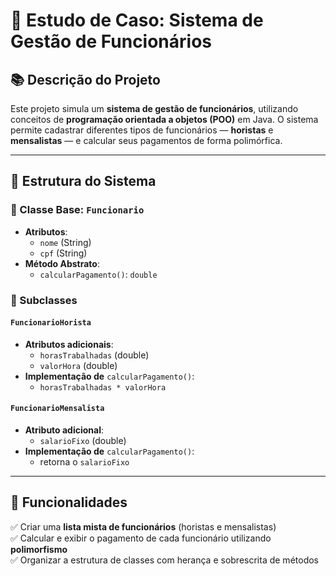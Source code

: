 # 🧾 Estudo de Caso: Sistema de Gestão de Funcionários

## 📚 Descrição do Projeto

Este projeto simula um **sistema de gestão de funcionários**, utilizando conceitos de **programação orientada a objetos (POO)** em Java. O sistema permite cadastrar diferentes tipos de funcionários — **horistas** e **mensalistas** — e calcular seus pagamentos de forma polimórfica.

---

## 🧱 Estrutura do Sistema

### 🔹 Classe Base: `Funcionario`

- **Atributos**:
  - `nome` (String)
  - `cpf` (String)
- **Método Abstrato**:
  - `calcularPagamento()`: `double`

### 🔸 Subclasses

#### `FuncionarioHorista`

- **Atributos adicionais**:
  - `horasTrabalhadas` (double)
  - `valorHora` (double)
- **Implementação de** `calcularPagamento()`:
  - `horasTrabalhadas * valorHora`

#### `FuncionarioMensalista`

- **Atributo adicional**:
  - `salarioFixo` (double)
- **Implementação de** `calcularPagamento()`:
  - retorna o `salarioFixo`

---

## 📝 Funcionalidades

✅ Criar uma **lista mista de funcionários** (horistas e mensalistas)  
✅ Calcular e exibir o pagamento de cada funcionário utilizando **polimorfismo**  
✅ Organizar a estrutura de classes com herança e sobrescrita de métodos  

